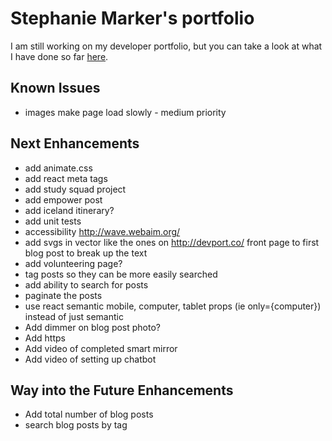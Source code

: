 # Stephanie Marker's portfolio

I am still working on my developer portfolio, but you can take a look at what I have done so far [here](http://www.stephaniemarker.com).

## Known Issues

* images make page load slowly - medium priority

## Next Enhancements

* add animate.css
* add react meta tags
* add study squad project
* add empower post
* add iceland itinerary?
* add unit tests 
* accessibility http://wave.webaim.org/
* add svgs in vector like the ones on http://devport.co/ front page to first blog post to break up the text
* add volunteering page?
* tag posts so they can be more easily searched
* add ability to search for posts
* paginate the posts
* use react semantic mobile, computer, tablet props (ie only={computer}) instead of just semantic
* Add dimmer on blog post photo?
* Add https
* Add video of completed smart mirror
* Add video of setting up chatbot

## Way into the Future Enhancements

* Add total number of blog posts
* search blog posts by tag